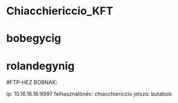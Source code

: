 # Chiacchiericcio_KFT
# bobegycig
# rolandegynig


#FTP-HEZ BOBNAK:

ip: 10.16.16.16:9997
felhasználónév: chiacchiericcio
jelszó: butabob